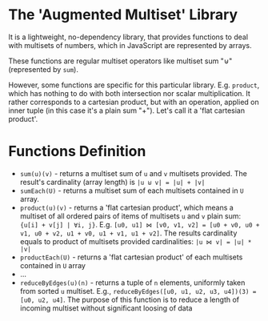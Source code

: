 # The 'Augmented Multiset' Library

It is a lightweight, no-dependency library, that provides functions to deal with multisets of numbers, which in JavaScript are represented by arrays.

These functions are regular multiset operators like multiset sum "⊎" (represented by `sum`).

However, some functions are specific for this particular library. E.g. `product`, which has nothing to do with both intersection nor scalar multiplication. It rather corresponds to a cartesian product, but with an operation, applied on inner tuple (in this case it's a plain sum "+"). Let's call it a 'flat cartesian product'.

# Functions Definition

* `sum(u)(v)` - returns a multiset sum of `u` and `v` multisets provided. The result's cardinality (array length) is `|u ⊎ v| = |u| + |v|`
* `sumEach(U)` - returns a multiset sum of each multisets contained in `U` array.
* `product(u)(v)` - returns a 'flat cartesian product', which means a multiset of all ordered pairs of items of multisets `u` and `v` plain sum: `{u[i] + v[j] | ∀i, j}`. E.g. `[u0, u1] ⋈ [v0, v1, v2] = [u0 + v0, u0 + v1, u0 + v2, u1 + v0, u1 + v1, u1 + v2]`. The results cardinality equals to product of multisets provided cardinalities: `|u ⋈ v| = |u| * |v|`
* `productEach(U)` - returns a 'flat cartesian product' of each multisets contained in `U` array
* ...
* `reduceByEdges(u)(n)` - returns a tuple of `n` elements, uniformly taken from sorted `u` multiset. E.g., `reduceByEdges([u0, u1, u2, u3, u4])(3) = [u0, u2, u4]`. The purpose of this function is to reduce a length of incoming multiset without significant loosing of data
